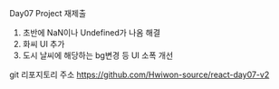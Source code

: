 Day07 Project 재제출

1. 초반에 NaN이나 Undefined가 나옴 해결
2. 화씨 UI 추가
3. 도시 날씨에 해당하는 bg변경 등 UI 소폭 개선

git 리포지토리 주소
https://github.com/Hwiwon-source/react-day07-v2

